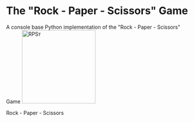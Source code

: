 # The "Rock - Paper - Scissors" Game
A console base Python implementation of the "Rock - Paper - Scissors" Game
<img src="https://upload.wikimedia.org/wikipedia/commons/thumb/6/67/Rock-paper-scissors.svg/1024px-Rock-paper-scissors.svg.png" alt="RPSт" width="200" height="200">



Rock - Paper - Scissors 
